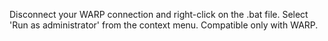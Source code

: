 Disconnect your WARP connection and right-click on the .bat file. Select 'Run as administrator' from the context menu.
Compatible only with WARP.
